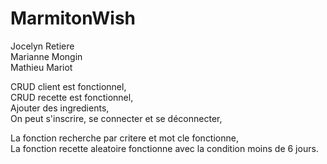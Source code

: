 # MarmitonWish

Jocelyn Retiere  
Marianne Mongin  
Mathieu Mariot  

CRUD client est fonctionnel,  
CRUD recette est fonctionnel,  
Ajouter des ingredients,  
On peut s'inscrire, se connecter et se déconnecter,  

La fonction recherche par critere et mot cle fonctionne,  
La fonction recette  aleatoire fonctionne avec la condition moins de 6 jours.
